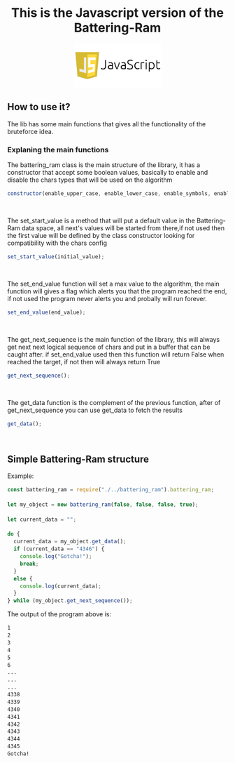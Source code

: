 <div align="center">
  <h1>This is the Javascript version of the Battering-Ram</h1>
  <img width="200px" src="./../assets/Javascript logo.png"/>
</div>

## How to use it?
The lib has some main functions that gives all the functionality of the bruteforce idea.
  ### Explaning the main functions
  The battering_ram class is the main structure of the library, it has a constructor that accept some boolean values, basically to enable and disable the chars types that will be used on the algorithm
  ```js
  constructor(enable_upper_case, enable_lower_case, enable_symbols, enable_numbers);
  ```
  <br/>
  
 The set_start_value is a method that will put a default value in the Battering-Ram data space, all next's values will be started from there,if not used then the first value will be defined by the class constructor looking for  compatibility with the chars config
  ```js
  set_start_value(initial_value);
  ```
   <br/>
  
The set_end_value function will set a max value to the algorithm, the main function will gives a flag which alerts you that the program reached the end, if not used the program never alerts you and probally will run forever.
```js
set_end_value(end_value);
```
<br/>
  

The get_next_sequence is the main function of the library, this will always get next next logical sequence of chars and put in a buffer that can be caught after. if set_end_value used then this function will return False when reached the target, if not then will always return True
```js
get_next_sequence();
```
<br/>  

The get_data function is the complement of the previous function, after of get_next_sequence you can use get_data to fetch the results
```js
get_data();
```
<br/>

## Simple Battering-Ram structure

Example:
```js
const battering_ram = require("./../battering_ram").battering_ram;

let my_object = new battering_ram(false, false, false, true);

let current_data = "";

do {
  current_data = my_object.get_data();
  if (current_data == "4346") {
    console.log("Gotcha!");
    break;
  }
  else {
    console.log(current_data);
  }
} while (my_object.get_next_sequence());
```
The output of the program above is:
```txt
1
2
3
4
5
6
...
...
...
4338
4339
4340
4341
4342
4343
4344
4345
Gotcha!
```
